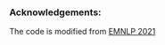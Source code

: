 ### Acknowledgements:
The code is modified from [EMNLP 2021](https://github.com/ginobilinie/xray_report_generation)
